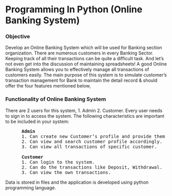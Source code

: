 # Programming In Python (Online Banking System)

### Objective
Develop an Online Banking System which will be used for Banking section organization.
There are numerous customers in every Banking Sector. Keeping track of all their transactions can be quite a difficult task. And let’s not even get into the discussion of maintaining spreadsheets! A good Online Banking System allows you to effectively manage all transactions of customers easily.
The main purpose of this system is to simulate customer’s transaction management for Bank to maintain the detail record & should offer the four features mentioned below,

### Functionality of Online Banking System

There are 2 users for this system, 1. Admin 2. Customer. Every user needs to sign in to access the system.
The following characteristics are important to be included in your system:

<pre>
      <b>Admin</b>
      1. Can create new Customer’s profile and provide them login id and password to access the system.
      2. Can view and search customer profile accordingly.
      3. Can view all transactions of specific customer.

      <b>Customer</b>
      1. Can login to the system.
      2. Can do the transactions like Deposit, Withdrawal.
      3. Can view the own transactions.
</pre>
Data is stored in files and the application is developed using python programming language.
